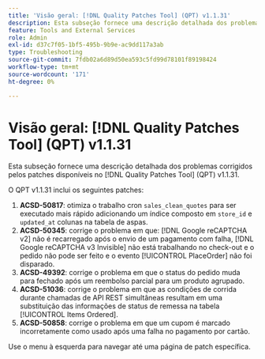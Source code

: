 ```yaml
---
title: 'Visão geral: [!DNL Quality Patches Tool] (QPT) v1.1.31'
description: Esta subseção fornece uma descrição detalhada dos problemas corrigidos pelos patches disponíveis no  [!DNL Quality Patches Tool] (QPT) v1.1.31.
feature: Tools and External Services
role: Admin
exl-id: d37c7f05-1bf5-495b-9b9e-ac9dd117a3ab
type: Troubleshooting
source-git-commit: 7fdb02a6d89d50ea593c5fd99d78101f89198424
workflow-type: tm+mt
source-wordcount: '171'
ht-degree: 0%

---
```


# Visão geral: [!DNL Quality Patches Tool] (QPT) v1.1.31

Esta subseção fornece uma descrição detalhada dos problemas corrigidos pelos patches disponíveis no [!DNL Quality Patches Tool] (QPT) v1.1.31.

O QPT v1.1.31 inclui os seguintes patches:

1. **ACSD-50817**: otimiza o trabalho cron `sales_clean_quotes` para ser executado mais rápido adicionando um índice composto em `store_id` e `updated_at` colunas na tabela de aspas.
1. **ACSD-50345**: corrige o problema em que: [!DNL Google reCAPTCHA v2] não é recarregado após o envio de um pagamento com falha, [!DNL Google reCAPTCHA v3 Invisible] não está trabalhando no check-out e o pedido não pode ser feito e o evento [!UICONTROL PlaceOrder] não foi disparado.
1. **ACSD-49392**: corrige o problema em que o status do pedido muda para fechado após um reembolso parcial para um produto agrupado.
1. **ACSD-51036**: corrige o problema em que as condições de corrida durante chamadas de API REST simultâneas resultam em uma substituição das informações de status de remessa na tabela [!UICONTROL Items Ordered].
1. **ACSD-50858**: corrige o problema em que um cupom é marcado incorretamente como usado após uma falha no pagamento por cartão.

Use o menu à esquerda para navegar até uma página de patch específica.
